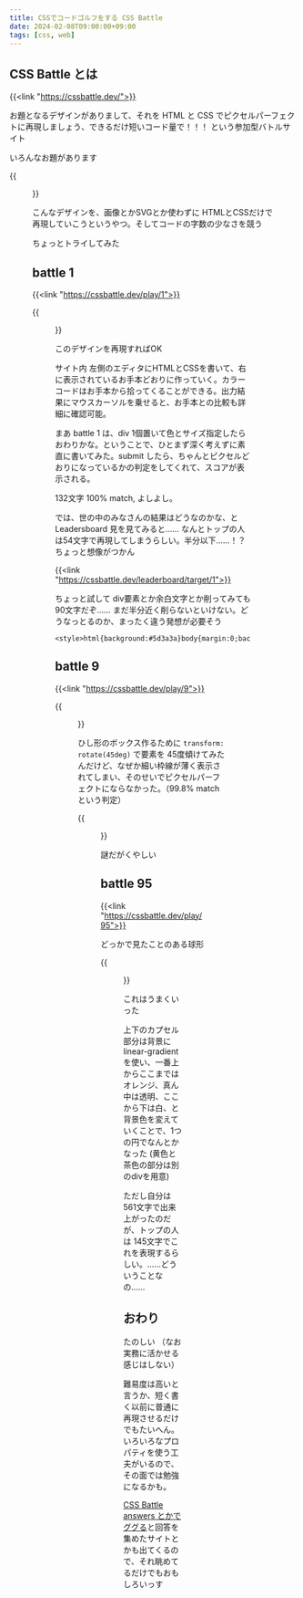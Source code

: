 ```yaml
---
title: CSSでコードゴルフをする CSS Battle
date: 2024-02-08T09:00:00+09:00
tags: [css, web]
---
```


## CSS Battle とは

{{<link "https://cssbattle.dev/">}}

お題となるデザインがありまして、それを HTML と CSS でピクセルパーフェクトに再現しましょう、できるだけ短いコード量で！！！ という参加型バトルサイト

いろんなお題があります

{{<figure src="/images/2024/02/css-battle-1.png">}}

こんなデザインを、画像とかSVGとか使わずに HTMLとCSSだけで再現していこうというやつ。そしてコードの字数の少なさを競う

ちょっとトライしてみた

## battle 1

{{<link "https://cssbattle.dev/play/1">}}

{{<figure src="/images/2024/02/css-battle-2.png">}}

このデザインを再現すればOK

サイト内 左側のエディタにHTMLとCSSを書いて、右に表示されているお手本どおりに作っていく。カラーコードはお手本から拾ってくることができる。出力結果にマウスカーソルを乗せると、お手本との比較も詳細に確認可能。

まあ battle 1 は、div 1個置いて色とサイズ指定したらおわりかな。ということで、ひとまず深く考えずに素直に書いてみた。submit したら、ちゃんとピクセルどおりになっているかの判定をしてくれて、スコアが表示される。

132文字 100% match, よしよし。

では、世の中のみなさんの結果はどうなのかな、と Leadersboard 見を見てみると…… なんとトップの人は54文字で再現してしまうらしい。半分以下……！？ ちょっと想像がつかん

{{<link "https://cssbattle.dev/leaderboard/target/1">}}

ちょっと試して div要素とか余白文字とか削ってみても 90文字だぞ…… まだ半分近く削らないといけない。どうなっとるのか、まったく違う発想が必要そう

```
<style>html{background:#5d3a3a}body{margin:0;background:#b5e0ba;width:200px;height:200px}
```

## battle 9

{{<link "https://cssbattle.dev/play/9">}}

{{<figure src="/images/2024/02/css-battle-3.png">}}

ひし形のボックス作るために `transform: rotate(45deg)` で要素を 45度傾けてみたんだけど、なぜか細い枠線が薄く表示されてしまい、そのせいでピクセルパーフェクトにならなかった。（99.8% match という判定）

{{<figure src="/images/2024/02/css-battle-4.png">}}

謎だがくやしい

## battle 95

{{<link "https://cssbattle.dev/play/95">}}

どっかで見たことのある球形

{{<figure src="/images/2024/02/css-battle-5.png">}}

これはうまくいった

上下のカプセル部分は背景に linear-gradient を使い、一番上からここまではオレンジ、真ん中は透明、ここから下は白、と背景色を変えていくことで、1つの円でなんとかなった (黄色と茶色の部分は別のdivを用意)

ただし自分は 561文字で出来上がったのだが、トップの人は 145文字でこれを表現するらしい。……どういうことなの……

## おわり

たのしい （なお実務に活かせる感じはしない）

難易度は高いと言うか、短く書く以前に普通に再現させるだけでもたいへん。いろいろなプロパティを使う工夫がいるので、その面では勉強になるかも。

[CSS Battle answers とかでググる](https://google.com/search?q=CSS+Battle+answers)と回答を集めたサイトとかも出てくるので、それ眺めてるだけでもおもしろいっす
